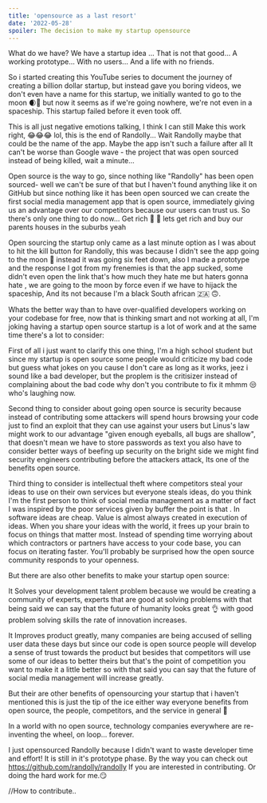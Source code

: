 ```yaml
---
title: 'opensource as a last resort'
date: '2022-05-28'
spoiler: The decision to make my startup opensource
---
```


What do we have? We have a startup idea ... That is not that good... A working prototype... With no users... And a life with no friends.

So i started creating this YouTube series to document the journey of creating a billion dollar startup, but instead gave you boring videos, we don't even have a name for this startup, we initially wanted to go to the moon 🌒💫 but now it seems as if we're going nowhere, we're not even in a spaceship. This startup failed before it even took off.

This is all just negative emotions talking, I think I can still
Make this work right, 😂😂😂 lol, this is the end of Randolly...  Wait Randolly maybe that could be the name of the app. Maybe the app isn't such a failure after all
It can't be worse than Google wave - the project that was open sourced instead of being killed, wait a minute... 

Open source is the way to go, since nothing like "Randolly" has been open sourced- well we can't be sure of that but I haven't found anything like it on GitHub but since nothing like it has been open sourced we can create the first social media management app that is open source, immediately giving us an advantage over our competitors because our users can trust us. So there's only one thing to do now...
Get rich 🤑 🤑 lets get rich and buy our parents houses in the suburbs yeah

Open sourcing the startup only came as a last minute option as I was about to hit the kill button for Randolly, this was because I didn't see the app going to the moon 🚀 instead it was going six feet down, also I made a prototype and the response I got from my frenemies is that the app sucked, some didn't even open the link that's how much they hate me but haters gonna hate , we are going to the moon by force even if we have to hijack the spaceship, And its not because I'm a  black South african 🇿🇦  🙃.

Whats the better way than to have over-qualified developers working on your codebase for free, now that is thinking smart and not working at all, I'm joking having a startup open source startup is a lot of work and at the same  time there's a lot to consider:

First of all i just want to clarify this one thing, I'm a high school student but since my startup is open source some people would criticize my bad code but guess what jokes on you cause I don't care as long as it works, jeez i sound like a bad developer, but the proplem is the critisizer instead of complaining about the bad code why don't you contribute to fix it mhmm 😒 who's laughing now.

Second thing to consider about going open source is  security because instead of contributing some attackers will spend hours browsing your code just to find an exploit that they can use against your users but Linus's law might work to our advantage "given enough eyeballs, all bugs are shallow", that doesn't mean we have to store passwords as text you also have to consider better ways of beefing up security on the bright side we might find security engineers contributing before the attackers attack, Its one of the benefits open source.

Third thing to consider is intellectual theft where competitors steal your ideas to use on their own services but everyone steals ideas, do you think I'm the first person to think of social media management as a matter of fact I was inspired by the poor services given by buffer the point is that . In software ideas are cheap. Value is almost always created in execution of ideas. When you share your ideas with the world, it frees up your brain to focus on things that matter most. Instead of spending time worrying about which contractors or partners have access to your code base, you can focus on iterating faster. You'll probably be surprised how the open source community responds to your openness.

But there are also other benefits to make your startup open source: 

It Solves your development talent problem because we would be creating a community of experts, experts that are good at solving problems with that being said we can say that the future of humanity looks great 👌 with good problem solving skills the rate of innovation increases.

It Improves product greatly, many companies are being accused of selling user data these days but since our code is open source people will develop a sense of trust towards the product but besides that competitors will use some of our ideas to better theirs but that's the point of competition you want to make it a little better so with that said you can say that the future of social media management will increase greatly. 

But their are other benefits of opensourcing your startup that i haven't mentioned this is just the tip of the ice either way everyone benefits from open source, the people, competitors, and the service in general 🚀



 

In a world with no open source, technology companies everywhere are re-inventing the wheel, on loop... forever. 

 I just opensourced Randolly because I didn't want  to waste developer time and effort! It is still in it's prototype phase.
By the way you can check out https://github.com/randolly/randolly 
If you are interested in contributing. Or doing the hard work for me.😏

//How to contribute..








